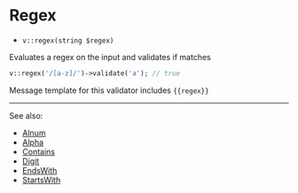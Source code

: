 # Regex

- `v::regex(string $regex)`

Evaluates a regex on the input and validates if matches

```php
v::regex('/[a-z]/')->validate('a'); // true
```

Message template for this validator includes `{{regex}}`

***
See also:

  * [Alnum](Alnum.md)
  * [Alpha](Alpha.md)
  * [Contains](Contains.md)
  * [Digit](Digit.md)
  * [EndsWith](EndsWith.md)
  * [StartsWith](StartsWith.md)
